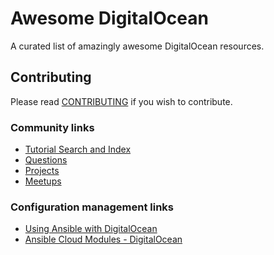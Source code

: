 # Awesome DigitalOcean
A curated list of amazingly awesome DigitalOcean resources.

## Contributing
Please read [CONTRIBUTING](./CONTRIBUTING.md) if you wish to contribute.


### Community links
* [Tutorial Search and Index](https://www.digitalocean.com/community/tutorials)
* [Questions](https://www.digitalocean.com/community/questions)
* [Projects](https://www.digitalocean.com/community/projects)
* [Meetups](https://www.meetup.com/pro/digitalocean/)

### Configuration management links

* [Using Ansible with DigitalOcean](https://the.binbashtheory.com/using-ansible-with-digitalocean/)
* [Ansible Cloud Modules - DigitalOcean](http://docs.ansible.com/ansible/list_of_cloud_modules.html#digital-ocean)

